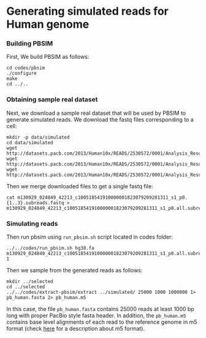 # Generating simulated reads for Human genome

### Building PBSIM
First, We build PBSIM as follows:
```
cd codes/pbsim
./configure
make
cd ../..
```
### Obtaining sample real dataset
Next, we download a sample real dataset that will be used by PBSIM to generate simulated reads. We download the fastq files corresponding to a cell:
```
mkdir -p data/simulated
cd data/simulated
wget http://datasets.pacb.com/2013/Human10x/READS/2530572/0001/Analysis_Results/m130929_024849_42213_c100518541910000001823079209281311_s1_p0.1.subreads.fastq
wget http://datasets.pacb.com/2013/Human10x/READS/2530572/0001/Analysis_Results/m130929_024849_42213_c100518541910000001823079209281311_s1_p0.2.subreads.fastq
wget http://datasets.pacb.com/2013/Human10x/READS/2530572/0001/Analysis_Results/m130929_024849_42213_c100518541910000001823079209281311_s1_p0.3.subreads.fastq
```

Then we merge downloaded files to get a single fastq file:
```
cat m130929_024849_42213_c100518541910000001823079209281311_s1_p0.{1..3}.subreads.fastq > m130929_024849_42213_c100518541910000001823079209281311_s1_p0.all.subreads.fastq
```

### Simulating reads
Then run pbsim using `run_pbsim.sh` script located in codes folder:
```
../../codes/run_pbsim.sh hg38.fa m130929_024849_42213_c100518541910000001823079209281311_s1_p0.all.subreads.fastq 1
```

Then we sample from the generated reads as follows:
```
mkdir ../selected
cd ../selected
../../codes/extract-pbsim/extract ../simulated/ 25000 1000 1000000 1> pb_human.fasta 2> pb_human.m5
```
In this case, the file `pb_human.fasta` contains 25000 reads at least 1000 bp long with proper PacBio style fasta header. In addition, the `pb_human.m5` contains base level alignments of each read to the reference genome in m5 format (check [here](https://github.com/PacificBiosciences/blasr/wiki/Blasr-Output-Format) for a description about m5 format).
